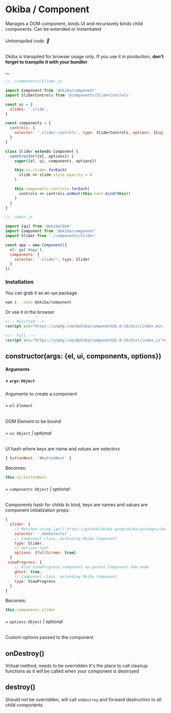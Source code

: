 

# Okiba / Component
Manages a DOM component, binds UI and recursively binds child components.
Can be extended or instantiated


###### Untranspiled code. 🛑

Okiba is transpiled for browser usage only. If you use it in production, **don't forget to transpile it with your bundler**.

__



```javascript
// ./components/Slider.js

import Component from '@okiba/component'
import SliderControls from '@components/SliderControls'

const ui = {
  slides: '.slide',
}

const components = {
  controls: {
    selector: '.slider-controls', type: SliderControls, options: {big: true}
  }
}

class Slider extends Component {
  constructor({el, options}) {
    super({el, ui, components, options})

    this.ui.slides.forEach(
      slide => slide.style.opacity = 0
    )

    this.components.controls.forEach(
      controls => controls.onNext(this.next.bind(this))
    )
  }
}
```

```javascript
// ./main.js

import {qs} from '@okiba/dom'
import Component from '@okiba/component'
import Slider from './components/Slider'

const app = new Component({
  el: qs('#app'),
  components: {
    selector: '.slider', type: Slider
  }
})
```



### Installation

You can grab it as an `npm` package
```bash
npm i --save @okiba/component
```

Or use it in the browser
```html
<!-- Minified -->
<script src="https://unpkg.com/@okiba/component@1.0.16/dist/index.min.js"></script>

<!-- Full -->
<script src="https://unpkg.com/@okiba/component@1.0.16/dist/index.js"></script>
```




## constructor(args: {el, ui, components, options})









#### Arguments


##### + `args`: `Object`

Arguments to create a component



###### + `el`: `Element`

DOM Element to be bound


###### + `ui`: `Object` | _optional_

UI hash where keys are name and values are selectors
```javascript
{ buttonNext: '#buttonNext' }
```
Becomes:
```javascript
this.ui.buttonNext
```


###### + `components`: `Object` | _optional_

Components hash for childs to bind, keys are names and values are component initialization props:
```javascript
{
  slider: {
    // Matched using [qs]('https://github/okiba-gang/okiba/packages/dom'), scoped to the current component element
    selector: '.domSelector',
    // Component class, extending Okiba Component
    type: Slider,
    // Options hash
    options: {fullScreen: true}
  }
 viewProgress: {
    // Bind ViewProgress component on parent Component dom node
    ghost: true,
    // Component class, extending Okiba Component
    type: ViewProgress
  }
}
```

Becomes:
```javascript
this.components.slider
```


###### + `options`: `Object` | _optional_

Custom options passed to the component







## onDestroy()


Virtual method, needs to be overridden
It's the place to call cleanup functions as it will
be called when your component is destroyed







## destroy()


Should not be overridden, will call `onDestroy`
and forward destruction to all child components






